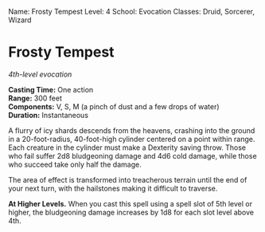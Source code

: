 Name: Frosty Tempest
Level: 4
School: Evocation
Classes: Druid, Sorcerer, Wizard

# Frosty Tempest
_4th-level evocation_

**Casting Time:** One action    
**Range:** 300 feet    
**Components:** V, S, M (a pinch of dust and a few drops of water)    
**Duration:** Instantaneous 

A flurry of icy shards descends from the heavens, crashing into the ground in a 20-foot-radius, 40-foot-high cylinder centered on a point within range. Each creature in the cylinder must make a Dexterity saving throw. Those who fail suffer 2d8 bludgeoning damage and 4d6 cold damage, while those who succeed take only half the damage.

The area of effect is transformed into treacherous terrain until the end of your next turn, with the hailstones making it difficult to traverse. 

**At Higher Levels.** When you cast this spell using a spell slot of 5th level or higher, the bludgeoning damage increases by 1d8 for each slot level above 4th. 
